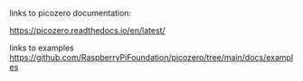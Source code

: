 links to picozero documentation:

https://picozero.readthedocs.io/en/latest/

links to examples https://github.com/RaspberryPiFoundation/picozero/tree/main/docs/examples
